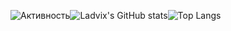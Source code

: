![Активность](https://github-readme-activity-graph.vercel.app/graph?username=Ladvix&theme=github-dark&hide_border=true)![Ladvix's GitHub stats](https://github-readme-stats.vercel.app/api?username=Ladvix&show_icons=true&theme=github_dark&hide_border=true)![Top Langs](https://github-readme-stats.vercel.app/api/top-langs/?username=Ladvix&layout=compact&theme=github_dark&hide_border=true)
